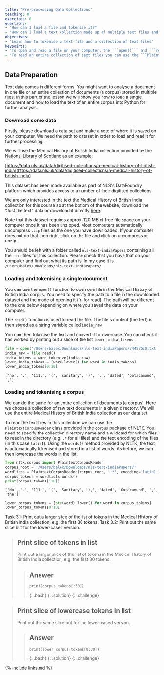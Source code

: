 ```yaml
---
title: "Pre-processing Data Collections"
teaching: 0
exercises: 0
questions:
- "How can I load a file and tokenise it?"
- "How can I load a text collection made up of multiple text files and tokenise them?"
objectives:
- "Learn how to tokenise a text file and a collection of text files"
keypoints:
- "To open and read a file on your computer, the ```open()``` and ```read()``` functions can be used. "
- "To read an entire collection of text files you can use the ```PlaintextCorpusReader``` class provided by NLTK and its ```words()``` function to extract all the words from the text in the collection."
---
```


## Data Preparation

Text data comes in different forms.  You might want to analyse a document in one file or an entire collection of documents (a corpus) stored in multiple files.  In this part of the lesson we will show you how to load a single document and how to load the text of an entire corpus into Python for further analysis.

### Download some data

Firstly, please download a data set and make a note of where it is saved on your computer.  We need the path to dataset in order to load and read it for further processing.

We will use the Medical History of British India collection provided by the [National Library of Scotland](https://www.nls.uk) as an example:

[https://data.nls.uk/data/digitised-collections/a-medical-history-of-british-india](https://data.nls.uk/data/digitised-collections/a-medical-history-of-british-india)

This dataset has been made available as part of NLS's DataFoundry platform which provides access to a number of their digitised collections.

We are only interested in the text the Medical History of British India collection for this course so at the bottom of the website, download the "Just the text" data or download it directly [here](https://nlsfoundry.s3.amazonaws.com/text/nls-text-indiaPapers.zip).

Note that this dataset requires approx. 120 MB of free file space on your computer once it has been unzipped.  Most computers automatically uncompress ```.zip``` files as the one you have downloaded.  If your computer does not do that then right-click on the file and click on uncompress or unzip.

You should be left with a folder called ```nls-text-indiaPapers``` containing all the ```.txt``` files for this collection.  Please check that you have that on your computer and find out what its path is.  In my case it is ```/Users/balex/Downloads/nls-text-indiaPapers/```.

### Loading and tokenising a single document

You can use the ```open()``` function to open one file in the Medical History of British India corpus. You need to specify the path to a file in the downloaded dataset and the mode of opening it ('r' for read). The path will be different to the one below depending on where you saved the data on your computer.

The ```read()``` function is used to read the file. The file's content (the text) is then stored as a string variable called ```india_raw```.

You can then tokenise the text and convert it to lowercase. You can check it has worked by printing out a slice of the list ```lower_india_tokens```.

```python
file = open('/Users/balex/Downloads/nls-text-indiaPapers/74457530.txt','r')  # replace the path with the one on your computer
india_raw = file.read()
india_tokens = word_tokenize(india_raw)
lower_india_tokens = [word.lower() for word in india_tokens]
lower_india_tokens[0:10]
```
    ['no', '.', '1111', '(', 'sanitary', ')', ',', 'dated', 'ootacamund', ',']

### Loading and tokenising a corpus

We can do the same for an entire collection of documents (a corpus).  Here we choose a collection of raw text documents in a given directory.  We will use the entire Medical History of British India collection as our data set.

To read the text files in this collection we can use the ```PlaintextCorpusReader``` class provided in the ```corpus``` package of NLTK.  You need to specify the collection directory name and a wildcard for which files to read in the directory (e.g. ```.*``` for all files) and the text encoding of the files (in this case ```latin1```).  Using the ```words()``` method provided by NLTK, the text is automatically tokenised and stored in a list of words. As before, we can then lowercase the words in the list.

```python
from nltk.corpus import PlaintextCorpusReader
corpus_root = '/Users/balex/Downloads/nls-text-indiaPapers/'
wordlists = PlaintextCorpusReader(corpus_root, '.*', encoding='latin1')
corpus_tokens = wordlists.words()
print(corpus_tokens[:10])
```
    ['No', '.', '1111', '(', 'Sanitary', '),', 'dated', 'Ootacamund', ',', 'the']


```python
lower_corpus_tokens = [str(word).lower() for word in corpus_tokens]
lower_corpus_tokens[0:10]
```

Task 3.1: Print out a larger slice of the list of tokens in the Medical History of British India collection, e.g. the first 30 tokens.
Task 3.2: Print out the same slice but for the lower-cased version.

> ## Print slice of tokens in list
>
> Print out a larger slice of the list of tokens in the Medical History of British India collection, e.g. the first 30 tokens.
>
> > ## Answer
> > ~~~
> > print(corpus_tokens[:30])
> > ~~~
> > {: .bash}
> {: .solution}
{: .challenge}

> ## Print slice of lowercase tokens in list
>
> Print out the same slice but for the lower-cased version.
>
> > ## Answer
> > ~~~
> > print(lower_corpus_tokens[0:30])
> > ~~~
> > {: .bash}
> {: .solution}
{: .challenge}

{% include links.md %}
